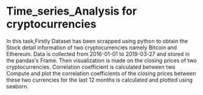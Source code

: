 # Time_series_Analysis for cryptocurrencies
In this task,Firstly Dataset has been scrapped using python to obtain the Stock detail information of two cryptocurrencies namely Bitcoin and Ethereum. Data  is collected from 2016-01-01 to 2019-03-27 and stored in the pandas's Frame. Then visualization is made on the closing prices of two cryptocurrencies. Correlation coefficient is calculated between two  Compute and plot the correlation coefficients of the closing prices between these two currencies for the last 12 months is calculated and plotted using seaborn.  
